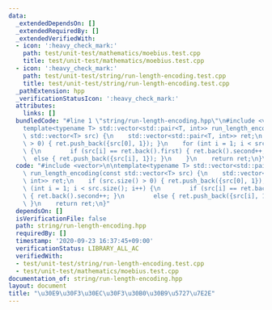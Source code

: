 ```yaml
---
data:
  _extendedDependsOn: []
  _extendedRequiredBy: []
  _extendedVerifiedWith:
  - icon: ':heavy_check_mark:'
    path: test/unit-test/mathematics/moebius.test.cpp
    title: test/unit-test/mathematics/moebius.test.cpp
  - icon: ':heavy_check_mark:'
    path: test/unit-test/string/run-length-encoding.test.cpp
    title: test/unit-test/string/run-length-encoding.test.cpp
  _pathExtension: hpp
  _verificationStatusIcon: ':heavy_check_mark:'
  attributes:
    links: []
  bundledCode: "#line 1 \"string/run-length-encoding.hpp\"\n#include <vector>\n\n\
    template<typename T> std::vector<std::pair<T, int>> run_length_encoding(const\
    \ std::vector<T> src) {\n    std::vector<std::pair<T, int>> ret;\n    if (src.size()\
    \ > 0) { ret.push_back({src[0], 1}); }\n    for (int i = 1; i < src.size(); i++)\
    \ {\n        if (src[i] == ret.back().first) { ret.back().second++; }\n      \
    \  else { ret.push_back({src[i], 1}); }\n    }\n    return ret;\n}\n"
  code: "#include <vector>\n\ntemplate<typename T> std::vector<std::pair<T, int>>\
    \ run_length_encoding(const std::vector<T> src) {\n    std::vector<std::pair<T,\
    \ int>> ret;\n    if (src.size() > 0) { ret.push_back({src[0], 1}); }\n    for\
    \ (int i = 1; i < src.size(); i++) {\n        if (src[i] == ret.back().first)\
    \ { ret.back().second++; }\n        else { ret.push_back({src[i], 1}); }\n   \
    \ }\n    return ret;\n}"
  dependsOn: []
  isVerificationFile: false
  path: string/run-length-encoding.hpp
  requiredBy: []
  timestamp: '2020-09-23 16:37:45+09:00'
  verificationStatus: LIBRARY_ALL_AC
  verifiedWith:
  - test/unit-test/string/run-length-encoding.test.cpp
  - test/unit-test/mathematics/moebius.test.cpp
documentation_of: string/run-length-encoding.hpp
layout: document
title: "\u30E9\u30F3\u30EC\u30F3\u30B0\u30B9\u5727\u7E2E"
---
```


